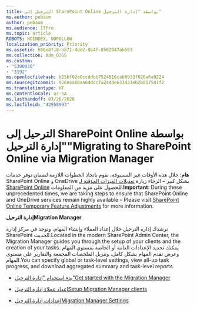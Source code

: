 ```yaml
---
title: الترحيل إلى SharePoint Online بواسطة "إدارة الترحيل"
ms.author: pebaum
author: pebaum
ms.audience: ITPro
ms.topic: article
ROBOTS: NOINDEX, NOFOLLOW
localization_priority: Priority
ms.assetid: 686e8f18-b871-4dd2-864f-8562947ab583
ms.collection: Adm_O365
ms.custom:
- "5300030"
- "3192"
ms.openlocfilehash: b25bf02e0ccddbb7524816cab0933f026a6a9224
ms.sourcegitcommit: 926e4ab6aa64ddc7a244de633421eb2b817541f2
ms.translationtype: HT
ms.contentlocale: ar-SA
ms.lasthandoff: 03/26/2020
ms.locfileid: "42958993"
---
```

# <a name="migrating-to-sharepoint-online-via-migration-manager"></a><span data-ttu-id="1e293-102">الترحيل إلى SharePoint Online بواسطة "إدارة الترحيل"</span><span class="sxs-lookup"><span data-stu-id="1e293-102">Migrating to SharePoint Online via Migration Manager</span></span>

<span data-ttu-id="1e293-103">**هام**: خلال هذه الأوقات غير المسبوقة، نقوم باتخاذ الخطوات اللازمة لضمان توفر خدمات SharePoint Online و OneDrive بشكل كبير – الرجاء زيارة [تعديلات الميزات المؤقتة لـ SharePoint Online](https://aka.ms/ODSPAdjustments) للحصول على مزيد من المعلومات.</span><span class="sxs-lookup"><span data-stu-id="1e293-103">**Important**: During these unprecedented times, we are taking steps to ensure that SharePoint Online and OneDrive services remain highly available – Please visit [SharePoint Online Temporary Feature Adjustments](https://aka.ms/ODSPAdjustments) for more information.</span></span>

<span data-ttu-id="1e293-104">**إدارة الترحيل**</span><span class="sxs-lookup"><span data-stu-id="1e293-104">**Migration Manager**</span></span>

<span data-ttu-id="1e293-105">ترشدك إدارة الترحيل خلال إعداد العملاء وإنشاء المهام، وتوجد في مركز إدارة SharePoint الحديث.</span><span class="sxs-lookup"><span data-stu-id="1e293-105">Located in the modern SharePoint Admin Center, the Migration Manager guides you through the setup of your clients and the creation of your tasks.</span></span> <span data-ttu-id="1e293-106">يمكنك تحديد الإعدادات العامة أو الخاصة بمستوي المهام وعرض تقدم المهام بشكل كامل، وتنزيل الملخصات المجمعة والتقارير على مستوى المهام.</span><span class="sxs-lookup"><span data-stu-id="1e293-106">You can specify global or task-level settings, view all-up task progress, and download aggregated summary and task-level reports.</span></span>

- [<span data-ttu-id="1e293-107">بدء استخدام "إدارة الترحيل"</span><span class="sxs-lookup"><span data-stu-id="1e293-107">Get started with the Migration Manager</span></span>](https://docs.microsoft.com/sharepointmigration/mm-get-started)

- [<span data-ttu-id="1e293-108">إعداد عملاء إدارة الترحيل</span><span class="sxs-lookup"><span data-stu-id="1e293-108">Setup Migration Manager clients</span></span>](https://docs.microsoft.com/sharepointmigration/mm-setup-clients)

- [<span data-ttu-id="1e293-109">إعدادات إدارة الترحيل</span><span class="sxs-lookup"><span data-stu-id="1e293-109">Migration Manager Settings</span></span>](https://docs.microsoft.com/sharepointmigration/mm-settings)

